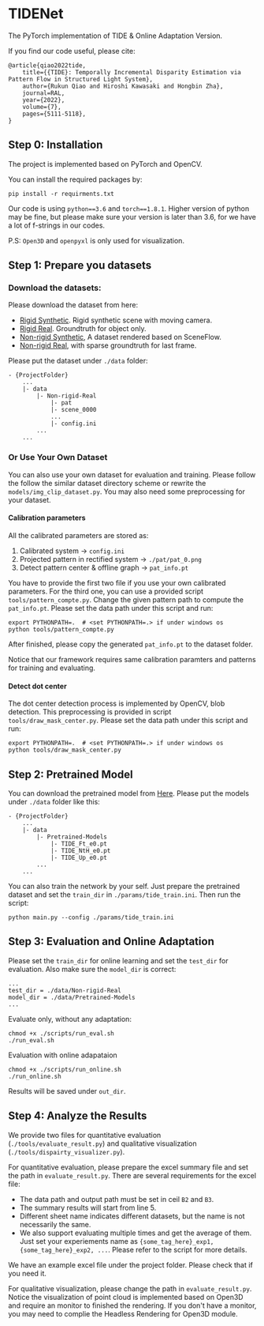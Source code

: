 # TIDENet

The PyTorch implementation of TIDE & Online Adaptation Version.

If you find our code useful, please cite:

```
@article{qiao2022tide,
    title={{TIDE}: Temporally Incremental Disparity Estimation via Pattern Flow in Structured Light System},
    author={Rukun Qiao and Hiroshi Kawasaki and Hongbin Zha},
    journal=RAL,
    year={2022},
    volume={7},
    pages={5111-5118},
}
```

## Step 0: Installation

The project is implemented based on PyTorch and OpenCV. 

You can install the required packages by:

```
pip install -r requirments.txt
```

Our code is using `python==3.6` and `torch==1.8.1`. Higher version of python may be fine, but please make sure your version is later than 3.6, for we have a lot of f-strings in our codes.

P.S: `Open3D` and `openpyxl` is only used for visualization.


## Step 1: Prepare you datasets

### Download the datasets:

Please download the dataset from here:

- [Rigid Synthetic](https://drive.google.com/file/d/1aqIqRtgtgNH5sj8fWjXDgHMWngEf6vO_/view?usp=drive_link). Rigid synthetic scene with moving camera.
- [Rigid Real](https://drive.google.com/file/d/1oAbUO-E_aQrIngG9Bg1QdOdQRersMJlZ/view?usp=drive_link). Groundtruth for object only.
- [Non-rigid Synthetic](https://drive.google.com/file/d/1udqZwfrH0RhFa14lf4h1KeeXbO68J6pi/view?usp=drive_link), A dataset rendered based on SceneFlow.
- [Non-rigid Real](https://drive.google.com/file/d/1XF2KcpY4kVzAMwsJ2EtZlg8EWoX857fa/view?usp=drive_link), with sparse groundtruth for last frame.

Please put the dataset under `./data` folder:

```
- {ProjectFolder}
    ...
    |- data
        |- Non-rigid-Real
            |- pat
            |- scene_0000
            ...
            |- config.ini
        ...
    ...
```

### Or Use Your Own Dataset

You can also use your own dataset for evaluation and training. Please follow the follow the similar dataset directory scheme or rewrite the `models/img_clip_dataset.py`. You may also need some preprocessing for your dataset.

#### Calibration parameters

All the calibrated parameters are stored as:

1. Calibrated system -> `config.ini`
2. Projected pattern in rectified system -> `./pat/pat_0.png`
3. Detect pattern center & offline graph -> `pat_info.pt`

You have to provide the first two file if you use your own calibrated parameters. For the third one, you can use a provided script `tools/pattern_compte.py`. Change the given pattern path to compute the `pat_info.pt`. Please set the data path under this script and run:

```
export PYTHONPATH=.  # <set PYTHONPATH=.> if under windows os
python tools/pattern_compte.py
```

After finished, please copy the generated `pat_info.pt` to the dataset folder.

Notice that our framework requires same calibration paramters and patterns for training and evaluating.

#### Detect dot center

The dot center detection process is implemented by OpenCV, blob detection. This preprocessing is provided in script `tools/draw_mask_center.py`. Please set the data path under this script and run:

```
export PYTHONPATH=.  # <set PYTHONPATH=.> if under windows os
python tools/draw_mask_center.py
```


## Step 2: Pretrained Model

You can download the pretrained model from [Here](https://drive.google.com/file/d/1GiGtW3pDEZ1TzQpcbvjCAFQfsu8f21IE/view?usp=drive_link). Please put the models under `./data` folder like this:

```
- {ProjectFolder}
    ...
    |- data
        |- Pretrained-Models
            |- TIDE_Ft_e0.pt
            |- TIDE_NtH_e0.pt
            |- TIDE_Up_e0.pt
        ...
    ...
```

You can also train the network by your self. Just prepare the pretrained dataset and set the `train_dir` in `./params/tide_train.ini`. Then run the script:

```
python main.py --config ./params/tide_train.ini
```

## Step 3: Evaluation and Online Adaptation

Please set the `train_dir` for online learning and set the `test_dir` for evaluation. Also make sure the `model_dir` is correct:

```
...
test_dir = ./data/Non-rigid-Real
model_dir = ./data/Pretrained-Models
...
```

Evaluate only, without any adaptation:

```
chmod +x ./scripts/run_eval.sh
./run_eval.sh
```

Evaluation with online adapataion
```
chmod +x ./scripts/run_online.sh
./run_online.sh
```

Results will be saved under `out_dir`.

## Step 4: Analyze the Results

We provide two files for quantitative evaluation (`./tools/evaluate_result.py`) and qualitative visualization (`./tools/dispairty_visualizer.py`).

For quantitative evaluation, please prepare the excel summary file and set the path in `evaluate_result.py`. There are several requirements for the excel file:

- The data path and output path must be set in ceil `B2` and `B3`.
- The summary results will start from line 5.
- Different sheet name indicates different datasets, but the name is not necessarily the same.
- We also support evaluating multiple times and get the average of them. Just set your experiements name as `{some_tag_here}_exp1, {some_tag_here}_exp2, ...`. Please refer to the script for more details.

We have an example excel file under the project folder. Please check that if you need it.

For qualitative visualization, please change the path in `evaluate_result.py`. Notice the visualization of point cloud is implemented based on Open3D and require an monitor to finished the rendering. If you don't have a monitor, you may need to complie the Headless Rendering for Open3D module.
